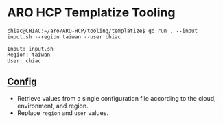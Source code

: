 # ARO HCP Templatize Tooling

```
chiac@CHIAC:~/aro/ARO-HCP/tooling/templatize$ go run . --input input.sh --region taiwan --user chiac

Input: input.sh
Region: taiwan
User: chiac
```

## [Config](config)
- Retrieve values from a single configuration file according to the cloud, environment, and region.
- Replace `region` and `user` values.